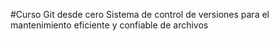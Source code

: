 #Curso Git desde cero
Sistema de control de versiones para el mantenimiento eficiente y confiable de archivos
